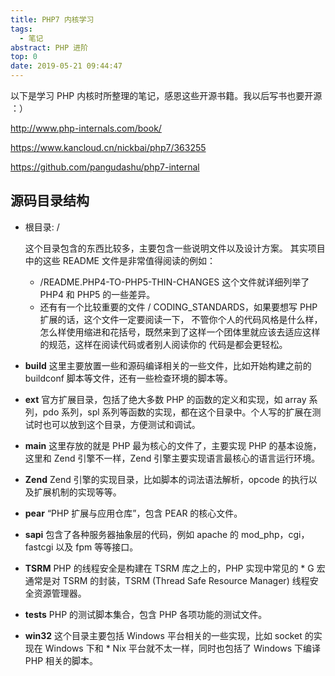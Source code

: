 ```yaml
---
title: PHP7 内核学习
tags:
  - 笔记
abstract: PHP 进阶
top: 0
date: 2019-05-21 09:44:47
---
```


以下是学习 PHP 内核时所整理的笔记，感恩这些开源书籍。我以后写书也要开源 ：）

<http://www.php-internals.com/book/>

<https://www.kancloud.cn/nickbai/php7/363255>

<https://github.com/pangudashu/php7-internal>

## 源码目录结构

- 根目录: /

    这个目录包含的东西比较多，主要包含一些说明文件以及设计方案。 其实项目中的这些 README 文件是非常值得阅读的例如：

    - /README.PHP4-TO-PHP5-THIN-CHANGES 这个文件就详细列举了 PHP4 和 PHP5 的一些差异。
    - 还有有一个比较重要的文件 / CODING_STANDARDS，如果要想写 PHP 扩展的话，这个文件一定要阅读一下， 不管你个人的代码风格是什么样，怎么样使用缩进和花括号，既然来到了这样一个团体里就应该去适应这样的规范，这样在阅读代码或者别人阅读你的 代码是都会更轻松。

- **build** 这里主要放置一些和源码编译相关的一些文件，比如开始构建之前的 buildconf 脚本等文件，还有一些检查环境的脚本等。

- **ext** 官方扩展目录，包括了绝大多数 PHP 的函数的定义和实现，如 array 系列，pdo 系列，spl 系列等函数的实现，都在这个目录中。个人写的扩展在测试时也可以放到这个目录，方便测试和调试。

- **main** 这里存放的就是 PHP 最为核心的文件了，主要实现 PHP 的基本设施，这里和 Zend 引擎不一样，Zend 引擎主要实现语言最核心的语言运行环境。

- **Zend** Zend 引擎的实现目录，比如脚本的词法语法解析，opcode 的执行以及扩展机制的实现等等。

- **pear** “PHP 扩展与应用仓库”，包含 PEAR 的核心文件。

- **sapi** 包含了各种服务器抽象层的代码，例如 apache 的 mod_php，cgi，fastcgi 以及 fpm 等等接口。

- **TSRM** PHP 的线程安全是构建在 TSRM 库之上的，PHP 实现中常见的 * G 宏通常是对 TSRM 的封装，TSRM (Thread Safe Resource Manager) 线程安全资源管理器。

- **tests** PHP 的测试脚本集合，包含 PHP 各项功能的测试文件。

- **win32** 这个目录主要包括 Windows 平台相关的一些实现，比如 socket 的实现在 Windows 下和 * Nix 平台就不太一样，同时也包括了 Windows 下编译 PHP 相关的脚本。